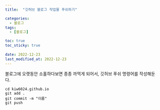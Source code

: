 ```yaml
---
title:  "깃허브 블로그 작업물 푸쉬하기"

categories:
  - 블로그
tags:
  - [블로그]

toc: true
toc_sticky: true
 
date: 2022-12-23
last_modified_at: 2022-12-23
---
```


블로그에 오랫동안 소홀하다보면 종종 까먹게 되어서, 깃허브 푸쉬 명령어를 작성해둔다.

```
cd kiw6024.github.io
git add .
git commit -m "이름"
git push
```